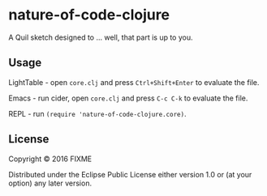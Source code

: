 # nature-of-code-clojure

A Quil sketch designed to ... well, that part is up to you.

## Usage

LightTable - open `core.clj` and press `Ctrl+Shift+Enter` to evaluate the file.

Emacs - run cider, open `core.clj` and press `C-c C-k` to evaluate the file.

REPL - run `(require 'nature-of-code-clojure.core)`.

## License

Copyright © 2016 FIXME

Distributed under the Eclipse Public License either version 1.0 or (at
your option) any later version.
